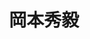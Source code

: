 ---
title: "岡本秀毅"
draft: false

# Job rank 職階
rank: "准教授" # 教授 | 准教授 | 助教 | ...

# Sort oorder
weight: 2

# Laboratory group
la_group: "反応化学" # 分子化学 | 物質化学 | 反応化学 | 界面化学

# Laboratory
laboratory:
  id: synth
  name: 反応有機化学研究室


# ページ上部の背景画像。
# 独自で設定する場合は、exampleSite/images/faculty フォルダーに写真ファイルを入れ、
# 以下にそのパスを指定して下さい。横1000ピクセル程度の解像度を推奨。
# 例: bg_image: "images/faculty/koga_banner.jpg"
bg_image: "images/banner/bg1.jpg"

# 100文字程度の説明文。ページ上部に表示されます。
description : "機能性発光色素の合成と評価・光反応による多環芳香族化合物の合成と物性評価"

# portrait写真。横400ピクセル程度の解像度を推奨。
image: "images/faculty/okamoto.jpg"

# 研究分野。3つ以上増やしても構いません。
interest: ["蛍光", "多環芳香族化合物", "有機光化学"]

# 業績。Reserchmapや科研費情報なども適宜追加して下さい。
# 業績が[]となっている人は、他の方のachievements欄を参考に記入して下さい。
achievements:
- icon: ti-id-badge
  link: https://researcherid.com/rid/C-3276-2015
  name: ResearcherID C-3276-2015
- icon: ti-id-badge
  link: 'https://orcid.org/0000-0002-8742-4089 '
  name: 'ORCID 0000-0002-8742-4089 '


# 連絡先。SNSも追加できます。
contact:
- icon: ti-email
  link: mailto:hokamoto@okayama-u.ac.jp
  name: hokamoto@okayama-u.ac.jp
- icon: ti-mobile
  link: tel:086-251-7840
  name: 086-251-7840


- name : "反応有機化学研究室 ウェブサイト"
  icon : "ti-world" # icon pack : https://themify.me/themify-icons
  link : "None"

- name : "700-8530 岡山県岡山市津島中3－1－1 理学部1号館B133"
  icon : "ti-location-pin" # icon pack : https://themify.me/themify-icons
  link : "#"

# type
type: "faculty"

# 下の"---"以下に、個人の紹介文をMarkdown書式で書きこんで下さい。
---